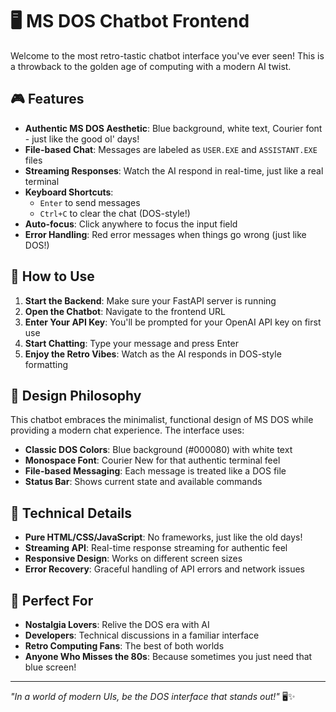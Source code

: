 # 🖥️ MS DOS Chatbot Frontend

Welcome to the most retro-tastic chatbot interface you've ever seen! This is a throwback to the golden age of computing with a modern AI twist.

## 🎮 Features

- **Authentic MS DOS Aesthetic**: Blue background, white text, Courier font - just like the good ol' days!
- **File-based Chat**: Messages are labeled as `USER.EXE` and `ASSISTANT.EXE` files
- **Streaming Responses**: Watch the AI respond in real-time, just like a real terminal
- **Keyboard Shortcuts**: 
  - `Enter` to send messages
  - `Ctrl+C` to clear the chat (DOS-style!)
- **Auto-focus**: Click anywhere to focus the input field
- **Error Handling**: Red error messages when things go wrong (just like DOS!)

## 🚀 How to Use

1. **Start the Backend**: Make sure your FastAPI server is running
2. **Open the Chatbot**: Navigate to the frontend URL
3. **Enter Your API Key**: You'll be prompted for your OpenAI API key on first use
4. **Start Chatting**: Type your message and press Enter
5. **Enjoy the Retro Vibes**: Watch as the AI responds in DOS-style formatting

## 🎨 Design Philosophy

This chatbot embraces the minimalist, functional design of MS DOS while providing a modern chat experience. The interface uses:

- **Classic DOS Colors**: Blue background (#000080) with white text
- **Monospace Font**: Courier New for that authentic terminal feel
- **File-based Messaging**: Each message is treated like a DOS file
- **Status Bar**: Shows current state and available commands

## 🔧 Technical Details

- **Pure HTML/CSS/JavaScript**: No frameworks, just like the old days!
- **Streaming API**: Real-time response streaming for authentic feel
- **Responsive Design**: Works on different screen sizes
- **Error Recovery**: Graceful handling of API errors and network issues

## 🎯 Perfect For

- **Nostalgia Lovers**: Relive the DOS era with AI
- **Developers**: Technical discussions in a familiar interface
- **Retro Computing Fans**: The best of both worlds
- **Anyone Who Misses the 80s**: Because sometimes you just need that blue screen!

---

*"In a world of modern UIs, be the DOS interface that stands out!"* 🖥️✨